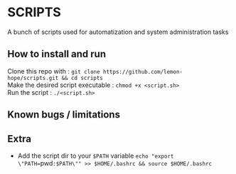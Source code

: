 # SCRIPTS

A bunch of scripts used for automatization and system administration tasks  

## How to install and run
Clone this repo with :
`git clone https://github.com/lemon-hope/scripts.git && cd scripts`  
Make the desired script executable : 
`chmod +x <script.sh>`  
Run the script :
`./<script.sh>`

## Known bugs / limitations  
## Extra 
- Add the script dir to your `$PATH` variable 
  `echo "export \"PATH=`pwd`:$PATH\"" >> $HOME/.bashrc && source $HOME/.bashrc`


